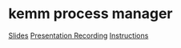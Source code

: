 # kemm process manager
[Slides](https://www.canva.com/design/DAGXtJQh8Gw/LCrcKsRJCSfRKq2ifoL7rg/edit)
[Presentation Recording](https://www.youtube.com/watch?v=7Uk4Zi1wzEQ)
[Instructions](https://docs.google.com/document/d/1to_8Hpvw_YNvnaiTuYnL_OZ8hjgs4W79Lfm631k6wTg/edit?tab=t.0)
